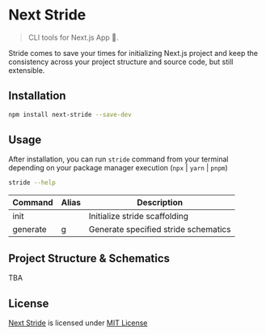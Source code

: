 # Next Stride

> CLI tools for Next.js App 🚀. 

Stride comes to save your times for initializing Next.js project and keep the consistency across your project structure and source code, but still extensible. 

## Installation

```bash
npm install next-stride --save-dev
```

## Usage

After installation, you can run `stride` command from your terminal depending on your package manager execution (`npx` | `yarn` | `pnpm`)

```bash
stride --help
```

| Command      | Alias  | Description                          |
| ------------ | ------ | ------------------------------------ |
| init         |        | Initialize stride scaffolding        |
| generate     | g      | Generate specified stride schematics |

## Project Structure & Schematics

TBA

## License
[Next Stride](https://github.com/DJaegerScript/next-stride) is licensed under [MIT License](https://github.com/DJaegerScript/next-stride/blob/main/license)
